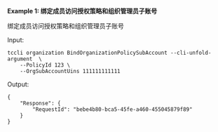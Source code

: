 **Example 1: 绑定成员访问授权策略和组织管理员子账号**

绑定成员访问授权策略和组织管理员子账号

Input: 

```
tccli organization BindOrganizationPolicySubAccount --cli-unfold-argument  \
    --PolicyId 123 \
    --OrgSubAccountUins 111111111111
```

Output: 
```
{
    "Response": {
        "RequestId": "bebe4b80-bca5-45fe-a460-455045879f89"
    }
}
```

